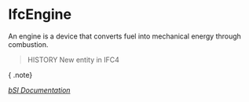 IfcEngine
=========
An engine is a device that converts fuel into mechanical energy through
combustion.  
  
> HISTORY  New entity in IFC4  
  
{ .note}  
>  
[ _bSI
Documentation_](https://standards.buildingsmart.org/IFC/DEV/IFC4_2/FINAL/HTML/schema/ifchvacdomain/lexical/ifcengine.htm)


